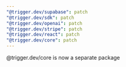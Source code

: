 ```yaml
---
"@trigger.dev/supabase": patch
"@trigger.dev/sdk": patch
"@trigger.dev/openai": patch
"@trigger.dev/stripe": patch
"@trigger.dev/react": patch
"@trigger.dev/core": patch
---
```


@trigger.dev/core is now a separate package
